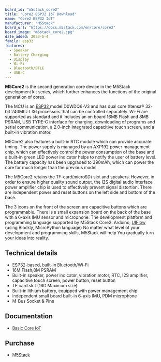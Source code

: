 ```yaml
---
board_id: "m5stack_core2"
title: "Core2 ESP32 IoT Download"
name: "Core2 ESP32 IoT"
manufacturer: "M5Stack"
board_url: "https://docs.m5stack.com/en/core/core2"
board_image: "m5stack_core2.jpg"
date_added: 2023-5-4
family: esp32
features:
  - Speaker
  - Battery Charging
  - Display
  - Wi-Fi
  - Bluetooth/BTLE
  - USB-C
---
```


**M5Core2** is the second generation core device in the M5Stack development kit series, which further enhances the functions of the original generation of cores.

The MCU is an [ESP32 ](https://en.wikipedia.org/wiki/ESP32)model D0WDQ6-V3 and has dual core Xtensa® 32-bit 240Mhz LX6 processors that can be controlled separately. Wi-Fi are supported as standard and it includes an on board 16MB Flash and 8MB PSRAM, USB TYPE-C interface for charging, downloading of programs and serial communication, a 2.0-inch integrated capacitive touch screen, and a built-in vibration motor.

M5Core2 also features a built-in RTC module which can provide accurate timing. The power supply is managed by an AXP192 power management chip, which can effectively control the power consumption of the base and a built-in green LED power indicator helps to notify the user of battery level. The battery capacity has been upgraded to 390mAh, which can power the core for much longer than the previous model.

The M5Core2 retains the TF-card(microSD) slot and speakers. However, in order to ensure higher quality sound output, the I2S digital audio interface power amplifier chip is used to effectively prevent signal distortion. There are independent power and reset buttons on the left side and bottom of the base.

The 3 icons on the front of the screen are capacitive buttons which are programmable. There is a small expansion board on the back of the base with a 6-axis IMU sensor and microphone. The development platform and programming language supported by M5Stack Core2: Arduino, [UIFlow ](http://flow.m5stack.com/)(using Blockly, MicroPython language) No matter what level of your development and programming skills, M5Stack will help You gradually turn your ideas into reality.

## Technical details

- ESP32-based, built-in Bluetooth/Wi-Fi
- 16M Flash,8M PSRAM
- Built-in speaker, power indicator, vibration motor, RTC, I2S amplifier, capacitive touch screen, power button, reset button
- TF card slot (16G Maximum size)
- Built-in lithium battery, equipped with power management chip
- Independent small board built-in 6-axis IMU, PDM microphone
- M-Bus Socket & Pins

## Documentation

* [Basic Core IoT](https://docs.m5stack.com/en/core/core2)

## Purchase

* [M5Stack](https://shop.m5stack.com/products/m5stack-core2-esp32-iot-development-kit)
